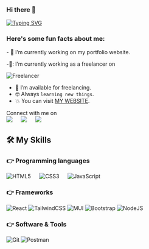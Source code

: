 ### Hi there 👋
[![Typing SVG](https://readme-typing-svg.demolab.com?font=Caveat&size=30&duration=2000&pause=2000&color=47C90D&background=FFFFFF00&center=true&vCenter=true&random=false&width=448&height=60&lines=I'm+Yusra+Al+Rahbi;Front+End+Web+Developer)](https://git.io/typing-svg)
<br/>
<h3> Here's some fun facts about me: </h3>
- 🔭 I’m currently working on my portfolio website.

-🌱: I’m currently working as a freelancer on  

![Freelancer](https://img.shields.io/badge/Freelancer-29B2FE?style=for-the-badge&logo=Freelancer&logoColor=white)
- 🤝 I’m available for freelancing.
- :nerd_face: Always `learning new things`.
- :boom: You can visit [MY WEBSITE](https://yusra-alrahbi.github.io/).



<p>Connect with me on
<br>	
<a target="_blank" href="https://www.linkedin.com/in/Yusra AlRahbi/"><img src="https://img.shields.io/badge/-LinkedIn-0077B5?style=for-the-badge&logo=Linkedin&logoColor=white"></img></a>
&emsp;
<a target="_blank" href="mailto:yusra.zayid@gmail.com"><img src="https://img.shields.io/badge/-Gmail-D14836?style=for-the-badge&logo=Gmail&logoColor=white"></img></a>
&emsp;
<a target="_blank" href="https://twitter.com/Yusra_ARahbi"><img src="https://img.shields.io/badge/-Twitter-1DA1F2?style=for-the-badge&logo=Twitter&logoColor=white"></img></a>

<br>
</p>

## 🛠️ My Skills

### 👉 Programming languages

![HTML5](https://img.shields.io/badge/html5-%23E34F26.svg?style=for-the-badge&logo=html5&logoColor=white)
 &emsp;
![CSS3](https://img.shields.io/badge/css3-%231572B6.svg?style=for-the-badge&logo=css3&logoColor=white)
 &emsp;
 ![JavaScript](https://img.shields.io/badge/javascript-%23323330.svg?style=for-the-badge&logo=javascript&logoColor=%23F7DF1E)

 ### 👉 Frameworks

![React](https://img.shields.io/badge/react-%2320232a.svg?style=for-the-badge&logo=react&logoColor=%2361DAFB)
![TailwindCSS](https://img.shields.io/badge/tailwindcss-%2338B2AC.svg?style=for-the-badge&logo=tailwind-css&logoColor=white)
	![MUI](https://img.shields.io/badge/MUI-%230081CB.svg?style=for-the-badge&logo=mui&logoColor=white)
 ![Bootstrap](https://img.shields.io/badge/bootstrap-%238511FA.svg?style=for-the-badge&logo=bootstrap&logoColor=white)
 ![NodeJS](https://img.shields.io/badge/node.js-6DA55F?style=for-the-badge&logo=node.js&logoColor=white)

  ### 👉 Software & Tools
![Git](https://img.shields.io/badge/git-%23F05033.svg?style=for-the-badge&logo=git&logoColor=white)
![Postman](https://img.shields.io/badge/Postman-FF6C37?style=for-the-badge&logo=postman&logoColor=white)

     
 



